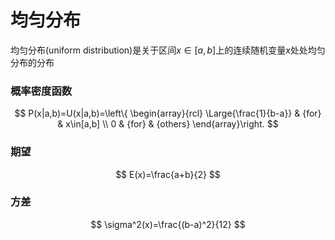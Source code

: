 # 均匀分布
均匀分布(uniform distribution)是关于区间$x\in[a,b]$上的连续随机变量$x$处处均匀分布的分布

### 概率密度函数
$$
P(x|a,b)=U(x|a,b)=\left\{ \begin{array}{rcl} \Large{\frac{1}{b-a}} & {for} & x\in[a,b] \\
0 & {for} & {others} \end{array}\right.
$$
### 期望
$$
E(x)=\frac{a+b}{2}
$$
### 方差
$$
\sigma^2(x)=\frac{(b-a)^2}{12}
$$

